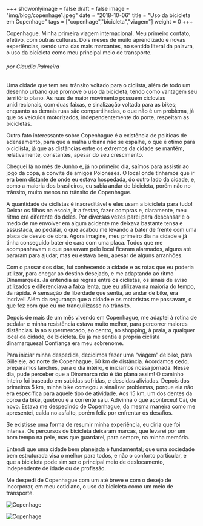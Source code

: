 +++
showonlyimage = false
draft = false
image = "img/blog/copenhage1.jpeg"
date = "2018-10-06"
title = "Uso da bicicleta em Copenhage"
tags = ["copenhage","bicicleta","viagem"]
weight = 0
+++

Copenhague. Minha primeira viagem internacional. Meu primeiro contato, efetivo, com outras culturas. Dois meses de muito aprendizado e novas experiências, sendo uma das mais marcantes, no sentido literal da palavra, o uso da bicicleta como meu principal meio de transporte.
<!--more-->

<H6>por Claudia Palmeira</H6>

Uma cidade que tem seu trânsito voltado para o ciclista, além de todo um desenho urbano que promove o uso da bicicleta, tendo como vantagem seu território plano. As ruas de maior movimento possuem ciclovias unidirecionais, com duas faixas, e sinalização voltada para as bikes; enquanto as demais ruas são compartilhadas, o que não é um problema, já que os veículos motorizados, independentemente do porte, respeitam as bicicletas.

Outro fato interessante sobre Copenhague é a existência de políticas de adensamento, para que a malha urbana não se espalhe, o que é ótimo para o ciclista, já que as distâncias entre os extremos da cidade se mantêm, relativamente, constantes, apesar do seu crescimento.

Cheguei lá no mês de Junho e, já no primeiro dia, saímos para assistir ao jogo da copa, a convite de amigos Poloneses. O local onde tínhamos que ir era bem distante de onde eu estava hospedada, do outro lado da cidade, e, como a maioria dos brasileiros, eu sabia andar de bicicleta, porém não no trânsito, muito menos no trânsito de Copenhague.

A quantidade de ciclistas é inacreditável e eles usam a bicicleta para tudo! Deixar os filhos na escola, ir a festas, fazer compras e, claramente, meu ritmo era diferente do deles. Por diversas vezes parei para descansar e o medo de me envolver em algum acidente me deixava bastante tensa e assustada, ao pedalar, o que acabou me levando a bater de frente com uma placa de desvio de obra. Agora imagine, meu primeiro dia na cidade e já tinha conseguido bater de cara com uma placa. Todos que me acompanhavam e que passavam pelo local ficaram alarmados, alguns até pararam para ajudar, mas eu estava bem, apesar de alguns arranhões.

Com o passar dos dias, fui conhecendo a cidade e as rotas que eu poderia utilizar, para chegar ao destino desejado, e me adaptando ao ritmo Dinamarquês. Já entendia as regras entre os ciclistas, os sinais de aviso utilizados e diferenciava a faixa lenta, que eu utilizava na maioria do tempo, da rápida. A sensação de liberdade que sentia, ao andar de bike, era incrível! Além da segurança que a cidade e os motoristas me passavam, o que fez com que eu me tranquilizasse no trânsito.

Depois de mais de um mês vivendo em Copenhague, me adaptei à rotina de pedalar e minha resistência estava muito melhor, para percorrer maiores distâncias. Ia ao supermercado, ao centro, ao shopping, à praia, a qualquer local da cidade, de bicicleta. Eu já me sentia a própria ciclista dinamarquesa! Confiança era meu sobrenome.

Para iniciar minha despedida, decidimos fazer uma “viagem” de bike, para Gilleleje, ao norte de Copenhague, 60 km de distância. Acordamos cedo, preparamos lanches, para o dia inteiro, e iniciamos nossa jornada. Nesse dia, pude perceber que a Dinamarca não é tão plana assim! O caminho inteiro foi baseado em subidas sofridas, e descidas aliviadas. Depois dos primeiros 5 km, minha bike começou a sinalizar problemas, porque ela não era específica para aquele tipo de atividade. Aos 15 km, um dos dentes da coroa da bike, quebrou e a corrente saiu. Adivinha o que aconteceu! Caí, de novo. Estava me despedindo de Copenhague, da mesma maneira como me apresentei, caída no asfalto, porém feliz por enfrentar os desafios.

Se existisse uma forma de resumir minha experiência, eu diria que foi intensa. Os percursos de bicicleta deixaram marcas, que levarei por um bom tempo na pele, mas que guardarei, para sempre, na minha memória.

Entendi que uma cidade bem planejada é fundamental; que uma sociedade bem estruturada visa o melhor para todos, e não o conforto particular, e que a bicicleta pode sim ser o principal meio de deslocamento, independente de idade ou de profissão.

Me despedi de Copenhague com um até breve e com o desejo de incorporar, em meu cotidiano, o uso da bicicleta como um meio de transporte.

![Copenhage](../../img/blog/copenhage2.jpeg)

![Copenhage](../../img/blog/copenhage3.jpeg)
